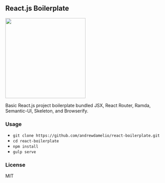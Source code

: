 ## React.js Boilerplate

<img width="250px" src="http://upload.wikimedia.org/wikipedia/commons/thumb/5/57/React.js_logo.svg/1200px-React.js_logo.svg.png"/>


Basic React.js project boilerplate bundled JSX, React Router, Ramda, Semantic-UI, Skeleton, and Browserify.

### Usage

- `git clone https://github.com/andrewdamelio/react-boilerplate.git`
- `cd react-boilerplate`
- `npm install`
- `gulp serve`

### License

MIT
